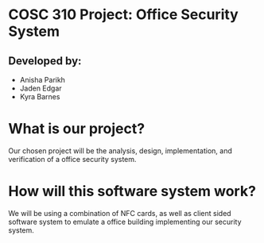 # COSC 310 Project: Office Security System

## Developed by:
- Anisha Parikh
- Jaden Edgar
- Kyra Barnes

# What is our project?

Our chosen project will be the analysis, design, implementation, and verification of a office security system.

# How will this software system work?

We will be using a combination of NFC cards, as well as client sided software system to emulate a office building implementing our security system.
